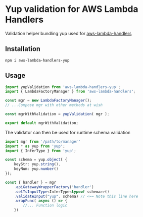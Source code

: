 # Yup validation for AWS Lambda Handlers

Validation helper bundling yup used for [aws-lambda-handlers](https://www.npmjs.com/package/aws-lambda-handlers)

## Installation

```
npm i aws-lambda-handlers-yup
```

## Usage

```typescript
import yupValidation from 'aws-lambda-handlers-yup';
import { LambdaFactoryManager } from 'aws-lambda-handlers';

const mgr = new LambdaFactoryManager();
// ...Compose mgr with other methods at wish

const mgrWithValidation = yupValidation( mgr );

export default mgrWithValidation;
```

The validator can then be used for runtime schema validation

```typescript
import mgr from '/path/to/manager'
import * as yup from 'yup';
import { InferType } from 'yup';

const schema = yup.object( {
    keyStr: yup.string(),
    keyNum: yup.number()
});

const { handler } = mgr
    .apiGatewayWrapperFactory('handler')
    .setTsInputType<InferType<typeof schema>>()
    .validateInput("yup", schema) // <== Note this line here
    .wrapFunc( async () => {
        //... Function logic
    })
```


